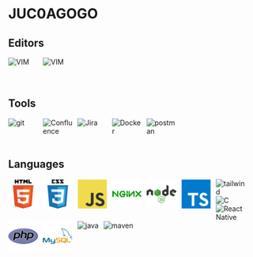 # JUC0AGOGO



## Editors
<img align="left" alt="VIM" width="60px" src="https://upload.wikimedia.org/wikipedia/commons/thumb/9/9a/Visual_Studio_Code_1.35_icon.svg/2048px-Visual_Studio_Code_1.35_icon.svg.png" style="padding-right:10px;" />
<img align="left" alt="VIM" width="60px" src="https://cdn.icon-icons.com/icons2/2389/PNG/512/jetbrains_logo_icon_145150.png" style="padding-right:10px;" />




<br /><br /><br />



## Tools
  <img align="left" src="https://www.vectorlogo.zone/logos/git-scm/git-scm-icon.svg" alt="git" width="60" style="padding-right:10px;"/>
  <img align="left" alt="Confluence" width="60px" src="https://cdn.jsdelivr.net/gh/devicons/devicon/icons/confluence/confluence-original-wordmark.svg" style="padding-right:10px;" />
  <img align="left" alt="Jira" width="60px" src="https://cdn.jsdelivr.net/gh/devicons/devicon/icons/jira/jira-original-wordmark.svg" style="padding-right:10px;" />
  <img align="left" alt="Docker" width="60px" src="https://cdn.jsdelivr.net/gh/devicons/devicon/icons/docker/docker-plain-wordmark.svg" style="padding-right:10px;" />
  <img align="left" src="https://www.vectorlogo.zone/logos/getpostman/getpostman-icon.svg" alt="postman" width="60" style="padding-right:10px;"/>




<br /><br /><br />

## Languages
  <img align="left" src="https://raw.githubusercontent.com/devicons/devicon/master/icons/html5/html5-original-wordmark.svg" alt="html5" width="60" style="padding-right:10px;"/> 
  <img align="left" src="https://raw.githubusercontent.com/devicons/devicon/master/icons/css3/css3-original-wordmark.svg" alt="css3" width="60" style="padding-right:10px;"/>
  <img align="left" src="https://raw.githubusercontent.com/devicons/devicon/master/icons/javascript/javascript-original.svg" alt="javascript" width="60" style="padding-right:10px;"/>
  <img align="left" src="https://raw.githubusercontent.com/devicons/devicon/master/icons/nginx/nginx-original.svg" alt="nginx" width="60" style="padding-right:10px;"/>
  <img align="left" src="https://raw.githubusercontent.com/devicons/devicon/master/icons/nodejs/nodejs-original-wordmark.svg" alt="nodejs" width="60" style="padding-right:10px;"/> 
  <img align="left" src="https://raw.githubusercontent.com/devicons/devicon/master/icons/typescript/typescript-original.svg" alt="typescript" width="60" style="padding-right:10px;"/>
  <img align="left" src="https://www.vectorlogo.zone/logos/tailwindcss/tailwindcss-icon.svg" alt="tailwind" width="60" style="padding-right:10px;"/>
  <img align="left" alt="C" width="60px" src="https://cdn.jsdelivr.net/gh/devicons/devicon/icons/c/c-original.svg" style="padding-right:10px;" />
  <img align="left" alt="React Native" width="60px" src="https://cdn.jsdelivr.net/gh/kristerkari/react-native-svg-transformer/images/react-native-logo.png" style="padding-right:10px;" />
  <img align="left" src="https://raw.githubusercontent.com/devicons/devicon/master/icons/php/php-original.svg" alt="php" width="60" style="padding-right:10px;"/>
  <img align="left" src="https://raw.githubusercontent.com/devicons/devicon/master/icons/mysql/mysql-original-wordmark.svg" alt="mysql" width="60" style="padding-right:10px;"/>
  <img align="left" src="https://upload.wikimedia.org/wikipedia/fr/thumb/2/2e/Java_Logo.svg/550px-Java_Logo.svg.png" alt="java" height="60" style="padding-right:10px;"/>
  <img align="left" src="https://www.ambient-it.net/wp-content/uploads/2022/05/Logo-Apache-Maven.png" alt="maven" width="60" style="padding-right:10px;"/>



<br /><br /><br />









